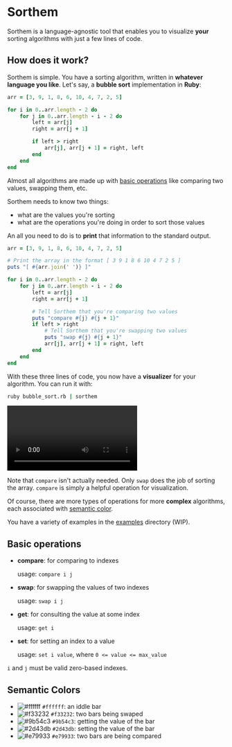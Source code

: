 # Sorthem

Sorthem is a language-agnostic tool that enables you to visualize **your**
sorting algorithms with just a few lines of code.

## How does it work?

Sorthem is simple. You have a sorting algorithm, written in **whatever
language you like**. Let's say, a **bubble sort** implementation in **Ruby**:

```ruby
arr = [3, 9, 1, 8, 6, 10, 4, 7, 2, 5]

for i in 0..arr.length - 2 do
    for j in 0..arr.length - i - 2 do
        left = arr[j]
        right = arr[j + 1]

        if left > right
            arr[j], arr[j + 1] = right, left
        end
    end
end
```

Almost all algorithms are made up with [basic operations](#basic-operations)
like comparing two values, swapping them, etc.

Sorthem needs to know two things:

- what are the values you're sorting
- what are the operations you're doing in order to sort those values

An all you need to do is to **print** that information to the standard output.

```ruby
arr = [3, 9, 1, 8, 6, 10, 4, 7, 2, 5]

# Print the array in the format [ 3 9 1 8 6 10 4 7 2 5 ]
puts "[ #{arr.join(' ')} ]"

for i in 0..arr.length - 2 do
    for j in 0..arr.length - i - 2 do
        left = arr[j]
        right = arr[j + 1]

        # Tell Sorthem that you're comparing two values
        puts "compare #{j} #{j + 1}"
        if left > right
            # Tell Sorthem that you're swapping two values
            puts "swap #{j} #{j + 1}"
            arr[j], arr[j + 1] = right, left
        end
    end
end
```

With these three lines of code, you now have a **visualizer** for your
algorithm. You can run it with:

```bash
ruby bubble_sort.rb | sorthem
```

<!-- markdownlint-disable MD033 -->
<video src="assets/demo.mp4" controls title="sorthem demo"></video>

Note that `compare` isn't actually needed. Only `swap` does the job of sorting
the array. `compare` is simply a helpful operation for visualization.

Of course, there are more types of operations for more **complex** algorithms,
each associated with [semantic color](#semantic-colors).

You have a variety of examples in the [examples](./examples/) directory (WIP).

## Basic operations

- **compare**: for comparing to indexes

  usage: `compare i j`

- **swap**: for swapping the values of two indexes

  usage: `swap i j`

- **get**: for consulting the value at some index

  usage: `get i`

- **set**: for setting an index to a value

  usage: `set i value`, where `0 <= value <= max_value`

`i` and `j` must be valid zero-based indexes.

## Semantic Colors

- ![#ffffff](https://placehold.co/15x15/ffffff/ffffff.png) `#ffffff`: an iddle bar
- ![#f33232](https://placehold.co/15x15/f33232/f33232.png) `#f33232`: two bars being swaped
- ![#9b54c3](https://placehold.co/15x15/9b54c3/9b54c3.png) `#9b54c3`: getting the value of the bar
- ![#2d43db](https://placehold.co/15x15/2d43db/2d43db.png) `#2d43db`: setting the value of the bar
- ![#e79933](https://placehold.co/15x15/e79933/e79933.png) `#e79933`: two bars are being compared
